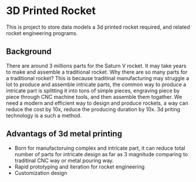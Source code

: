 # 3D Printed Rocket

This is project to store data models a 3d printed rocket required, and related rocket engineering programs.

## Background

There are around 3 millions parts for the Saturn V rocket. It may take years to make and assemble a traditional rocket. Why there are so many parts for a traditional rocket? This is because traditinal manufacturing may struggle a lot to produce and assemble intricate parts, the common way to produce a intricate part is splitting it into tons of simple pieces, engraving piece by piece through CNC machine tools, and then assemble them togather. We need a modern and efficient way to design and produce rockets, a way can reduce the cost by 10x, reduce the producing duration by 10x. 3d priting technology is a such a method.

## Advantags of 3d metal printing

- Born for manufactoruing complex and intricate part, it can reduce total number of parts for intricate design as far as 3 magnitude comparing to traditinal CNC way or metal pouring way.
- Rapid prototyping and iteration for rocket engineering
- Customization design

